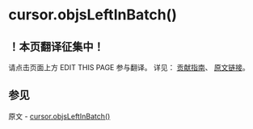 # cursor.objsLeftInBatch()

## ！本页翻译征集中！

请点击页面上方 EDIT THIS PAGE 参与翻译。
详见：
[贡献指南]( https://github.com/JinMuInfo/MongoDB-Manual-zh/blob/master/CONTRIBUTING.md )、
[原文链接](  https://docs.mongodb.com/manual/reference/method/cursor.objsLeftInBatch/  )。

## 参见

原文 - [cursor.objsLeftInBatch()]( https://docs.mongodb.com/manual/reference/method/cursor.objsLeftInBatch/ )

